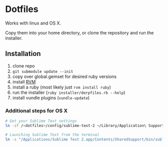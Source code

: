 # Dotfiles

Works with linux and OS X.

Copy them into your home directory, or clone the repository and run the installer.

## Installation

1. clone repo
1. `git submodule update --init`
1. copy over global.gemset for desired ruby versions
1. install [RVM](http://rvm.io)
1. install a ruby (most likely just `rvm install ruby`)
1. run the installer (`ruby installer/derpfiles.rb --help`)
1. install vundle plugins (`vundle-update`)

### Additional steps for OS X

```bash
# Get your Sublime Text settings
ln -sf /<dotfiles>/config/sublime-text-2 ~/Library/Application\ Support/Sublime\ Text\ 2

# Launching Sublime Text from the terminal
ln -s "/Applications/Sublime Text 2.app/Contents/SharedSupport/bin/subl" ~/bin/subl
```
